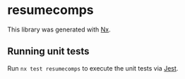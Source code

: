 # resumecomps

This library was generated with [Nx](https://nx.dev).

## Running unit tests

Run `nx test resumecomps` to execute the unit tests via [Jest](https://jestjs.io).

